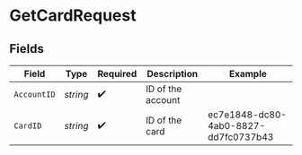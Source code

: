 # GetCardRequest


## Fields

| Field                                | Type                                 | Required                             | Description                          | Example                              |
| ------------------------------------ | ------------------------------------ | ------------------------------------ | ------------------------------------ | ------------------------------------ |
| `AccountID`                          | *string*                             | :heavy_check_mark:                   | ID of the account                    |                                      |
| `CardID`                             | *string*                             | :heavy_check_mark:                   | ID of the card                       | ec7e1848-dc80-4ab0-8827-dd7fc0737b43 |